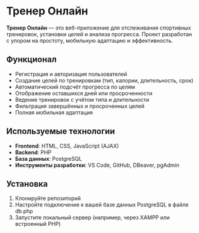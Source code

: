 # Тренер Онлайн

**Тренер Онлайн** — это веб-приложение для отслеживания спортивных тренировок, установки целей и анализа прогресса. Проект разработан с упором на простоту, мобильную адаптацию и эффективность.

## Функционал

- Регистрация и авторизация пользователей  
- Создание целей по тренировкам (тип, калории, длительность, срок)  
- Автоматический подсчёт прогресса по целям  
- Отображение оставшихся дней или просроченности  
- Ведение тренировок с учётом типа и длительности  
- Фильтрация завершённых и просроченных целей  
- Полная мобильная адаптация  

## Используемые технологии

- **Frontend**: HTML, CSS, JavaScript (AJAX)  
- **Backend**: PHP  
- **База данных**: PostgreSQL
- **Инструменты разработки**: VS Code, GitHub, DBeaver, pgAdmin  

## Установка

1. Клонируйте репозиторий
2. Настройте подключение к вашей базе данных PostgreSQL в файле db.php
3. Запустите локальный сервер (например, через XAMPP или встроенный PHP)
